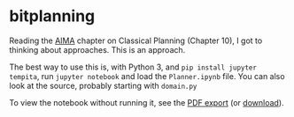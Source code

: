 # bitplanning

Reading the [AIMA](http://aima.cs.berkeley.edu/) chapter on Classical Planning (Chapter 10), I got to thinking about approaches.  This is an approach.

The best way to use this is, with Python 3, and `pip install jupyter tempita`, run `jupyter notebook` and load the `Planner.ipynb` file.  You can also look at the source, probably starting with `domain.py`

To view the notebook without running it, see the [PDF export](https://github.com/ianb/bitplanning/blob/master/Planner.pdf) (or [download](https://github.com/ianb/bitplanning/raw/master/Planner.pdf)).
